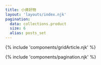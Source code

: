 ```yaml
---
title: 小資好物
layout: 'layouts/index.njk'
pagination:
  data: collections.product
  size: 6
  alias: posts_set
---
```

{% include 'components/gridArticle.njk' %}

{% include 'components/pagination.njk' %}